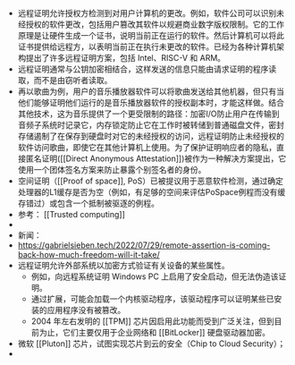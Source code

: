 - 远程证明允许授权方检测到对用户计算机的更改。例如，软件公司可以识别未经授权的软件更改，包括用户篡改其软件以规避商业数字版权限制。它的工作原理是让硬件生成一个证书，说明当前正在运行的软件。然后计算机可以将此证书提供给远程方，以表明当前正在执行未更改的软件。已经为各种计算机架构提出了许多远程证明方案，包括 Intel、RISC-V 和 ARM。
- 远程证明通常与公钥加密相结合，这样发送的信息只能由请求证明的程序读取，而不是由窃听者读取。
- 再以歌曲为例，用户的音乐播放器软件可以将歌曲发送给其他机器，但只有当他们能够证明他们运行的是音乐播放器软件的授权副本时，才能这样做。结合其他技术，这为音乐提供了一个更受限制的路径：加密I/O防止用户在传输到音频子系统时记录它，内存锁定防止它在工作时被转储到普通磁盘文件，密封存储遏制了在保存到硬盘时对它的未经授权的访问，远程证明防止未经授权的软件访问歌曲，即使它在其他计算机上使用。为了保护证明响应者的隐私，直接匿名证明([[Direct Anonymous Attestation]])被作为一种解决方案提出，它使用一个团体签名方案来防止暴露个别签名者的身份。
- 空间证明（[[Proof of space]], PoS）已被提议用于恶意软件检测，通过确定处理器的L1缓存是否为空（例如，有足够的空间来评估PoSpace例程而没有缓存错过）或包含一个抵制被驱逐的例程。
- 参考： [[Trusted computing]]
-
- 新闻：
- https://gabrielsieben.tech/2022/07/29/remote-assertion-is-coming-back-how-much-freedom-will-it-take/
- 远程证明允许外部系统以加密方式验证有关设备的某些属性。
	- 例如，向远程系统证明 Windows PC 上启用了安全启动，但无法伪造该证明。
	- 通过扩展，可能会加载一个内核驱动程序，该驱动程序可以证明某些已安装的应用程序没有被篡改。
	- 2004 年左右发明的 [[TPM]] 芯片因启用此功能而受到广泛关注，但到目前为止，它们主要仅用于企业网络和 [[BitLocker]] 硬盘驱动器加密。
- 微软 [[Pluton]] 芯片，试图实现芯片到云的安全（Chip to Cloud Security）；
-